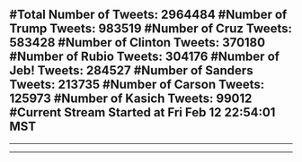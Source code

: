 #Total Number of Tweets: 2964484 
#Number of Trump Tweets: 983519
#Number of Cruz Tweets: 583428
#Number of Clinton Tweets: 370180
#Number of Rubio Tweets: 304176
#Number of Jeb! Tweets: 284527
#Number of Sanders Tweets: 213735
#Number of Carson Tweets: 125973
#Number of Kasich Tweets: 99012
#Current Stream Started at Fri Feb 12 22:54:01 MST
---
---
---
